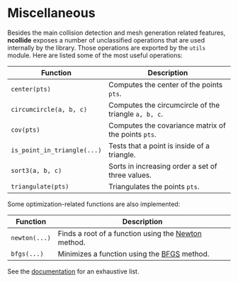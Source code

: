 # Miscellaneous

Besides the main collision detection and mesh generation related features,
**ncollide** exposes a number of unclassified operations that are used
internally by the library. Those operations are exported by the `utils` module.
Here are listed some of the most useful operations:

| Function                    | Description                                          |
|--                           | --                                                   |
| `center(pts)`               | Computes the center of the points `pts`.             |
| `circumcircle(a, b, c)`     | Computes the circumcircle of the triangle `a, b, c`. |
| `cov(pts)`                  | Computes the covariance matrix of the points `pts`.  |
| `is_point_in_triangle(...)` | Tests that a point is inside of a triangle.          |
| `sort3(a, b, c)`            | Sorts in increasing order a set of three values.     |
| `triangulate(pts)`          | Triangulates the points `pts`.                       |

Some optimization-related functions are also implemented:

| Function      | Description                                          |
|--             | --                                                   |
| `newton(...)` | Finds a root of a function using the [Newton](http://en.wikipedia.org/wiki/Newton's_method) method.  |
| `bfgs(...)`   | Minimizes a function using the [BFGS](http://en.wikipedia.org/wiki/Broyden%E2%80%93Fletcher%E2%80%93Goldfarb%E2%80%93Shanno_algorithm) method. |

See the
[documentation](http://ncollide.org/doc/ncollide/utils/index.html) for an
exhaustive list.
